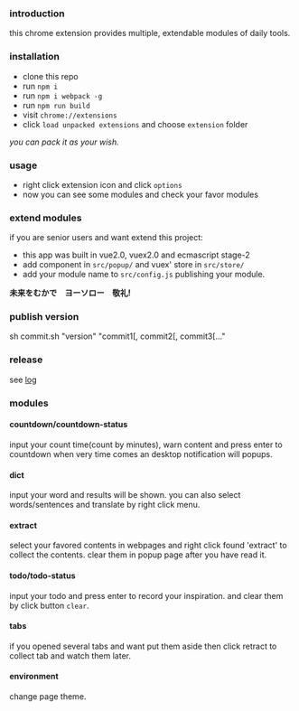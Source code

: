 ### introduction
this chrome extension provides multiple, extendable modules of daily tools.


### installation
+   clone this repo
+   run `npm i`
+   run `npm i webpack -g`
+   run `npm run build`
+   visit `chrome://extensions`
+   click `load unpacked extensions` and choose `extension` folder

*you can pack it as your wish.*

### usage
+   right click extension icon and click `options`
+   now you can see some modules and check your favor modules

### extend modules

if you are senior users and want extend this project:

+   this app was built in vue2.0, vuex2.0 and ecmascript stage-2
+   add component in `src/popup/` and vuex' store in `src/store/`
+   add your module name to `src/config.js` publishing your module.

**未来をむかで　ヨーソロー　敬礼!**

### publish version
sh commit.sh "version" "commit1[, commit2[, commit3[..."

### release
see [log](RELEASE.MD)

### modules

#### countdown/countdown-status

input your count time(count by minutes), warn content and press enter to countdown
when very time comes an desktop notification will popups.

#### dict

input your word and results will be shown.
you can also select words/sentences and translate by right click menu.

#### extract

select your favored contents in webpages and right click found 'extract' to collect the contents.
clear them in popup page after you have read it.

#### todo/todo-status

input your todo and press enter to record your inspiration.
and clear them by click button `clear`.

#### tabs

if you opened several tabs and want put them aside then click retract to collect tab and watch them later.

#### environment

change page theme.